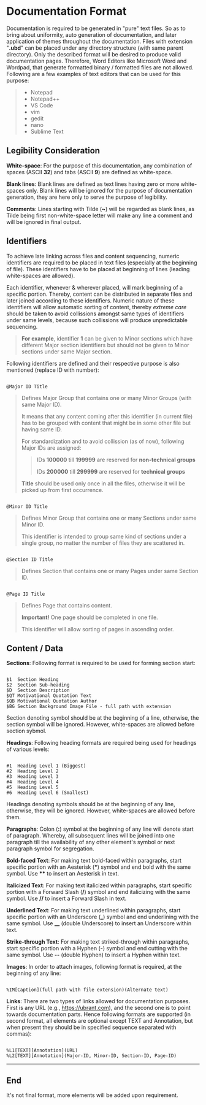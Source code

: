 # Documentation Format

Documentation is required to be generated in "pure" text files. So as to bring about uniformity, auto generation of documentation, and later application of themes throughout the documentation. Files with extension "**.ubd**" can be placed under any directory structure (with same parent directory). Only the described format will be desired to produce valid documentation pages. Therefore, Word Editors like Microsoft Word and Wordpad, that generate formatted binary / formatted files are not allowed. Following are a few examples of text editors that can be used for this purpose:

> * Notepad
> * Notepad++
> * VS Code
> * vim
> * gedit
> * nano
> * Sublime Text



## Legibility Consideration

**White-space**: For the purpose of this documentation, any combination of spaces (ASCII **32**) and tabs (ASCII **9**) are defined as white-space.

**Blank lines**: Blank lines are defined as text lines having zero or more white-spaces only. Blank lines will be ignored for the purpose of documentation generation, they are here only to serve the purpose of legibility.

**Comments**: Lines starting with Tilde (**~**) will be regarded as blank lines, as Tilde being first non-white-space letter will make any line a comment and will be ignored in final output.



## Identifiers

To achieve late linking across files and content sequencing, numeric identifiers are required to be placed in text files (especially at the beginning of file). These identifiers have to be placed at beginning of lines (leading white-spaces are allowed).

Each identifier, whenever & wherever placed, will mark beginning of a specific portion. Thereby, content can be distributed in separate files and later joined according to these identifiers. Numeric nature of these identifiers will allow automatic sorting of content, thereby _extreme care_ should be taken to avoid collissions amongst same types of identifiers under same levels, because such collissions will produce unpredictable sequencing.

> **For example**, identifier **1** can be given to Minor sections which have different Major section identifiers but should not be given to Minor sections under same Major section.

Following identifiers are defined and their respective purpose is also mentioned (replace ID with number):

```

@Major ID Title

```

> Defines Major Group that contains one or many Minor Groups (with same Major ID).
> 
> It means that any content coming after this identifier (in current file) has to be grouped with content that might be in some other file but having same ID.
> 
> For standardization and to avoid collission (as of now), following Major IDs are assigned:
> 
>> IDs **100000** till **199999** are reserved for **non-technical groups**
>> 
>> IDs **200000** till **299999** are reserved for **technical groups**
>
> **Title** should be used only once in all the files, otherwise it will be picked up from first occurrence.




```

@Minor ID Title

```

> Defines Minor Group that contains one or many Sections under same Minor ID.
> 
> This identifier is intended to group same kind of sections under a single group, no matter the number of files they are scattered in.

```

@Section ID Title

```

> Defines Section that contains one or many Pages under same Section ID.

```

@Page ID Title

```

> Defines Page that contains content.
> 
> **Important!** One page should be completed in one file.
> 
> This identifier will allow sorting of pages in ascending order.



## Content / Data

**Sections**: Following format is required to be used for forming section start:

```

$1  Section Heading
$2  Section Sub-heading
$D  Section Description
$QT Motivational Quotation Text
$QB Motivational Quotation Author
$BG Section Background Image File - full path with extension

```

Section denoting symbol should be at the beginning of a line, otherwise, the section symbol will be ignored. However, white-spaces are allowed before section sybmol.

**Headings**: Following heading formats are required being used for headings of various levels:

```

#1  Heading Level 1 (Biggest)
#2  Heading Level 2
#3  Heading Level 3
#4  Heading Level 4
#5  Heading Level 5
#6  Heading Level 6 (Smallest)

```

Headings denoting symbols should be at the beginning of any line, otherwise, they will be ignored. However, white-spaces are allowed before them.

**Paragraphs**: Colon (**:**) symbol at the beginning of any line will denote start of paragraph. Whereby, all subsequent lines will be joined into one paragraph till the availability of any other element's symbol or next paragraph symbol for segregation.

**Bold-faced Text**: For making text bold-faced within paragraphs, start specific portion with an Aesterisk (**\***) symbol and end bold with the same symbol. Use **\*\*** to insert an Aesterisk in text.

**Italicized Text**: For making text italicized within paragraphs, start specific portion with a Forward Slash (**/**) symbol and end italicizing with the same symbol. Use **//** to insert a Forward Slash in text.

**Underlined Text**: For making text underlined within paragraphs, start specific portion with an Underscore (**\_**) symbol and end underlining with the same symbol. Use **\_\_** (double Underscore) to insert an Underscore within text.

**Strike-through Text**: For making text striked-through within paragraphs, start specific portion with a Hyphen (**-**) symbol and end cutting with the same symbol. Use **--** (double Hyphen) to insert a Hyphen within text.

**Images**: In order to attach images, following format is required, at the beginning of any line:

```

%IM[Caption](full path with file extension)(Alternate text)

```

**Links**: There are two types of links allowed for documentation purposes. First is any URL (e.g., https://ubrant.com), and the second one is to point towards documentation parts. Hence following formats are supported (in second format, all elements are optional except TEXT and Annotation, but when present they should be in specified sequence separated with commas):

```

%L1[TEXT][Annotation](URL)
%L2[TEXT][Annotation](Major-ID, Minor-ID, Section-ID, Page-ID)

```

---

## End

It's not final format, more elements will be added upon requirement.

